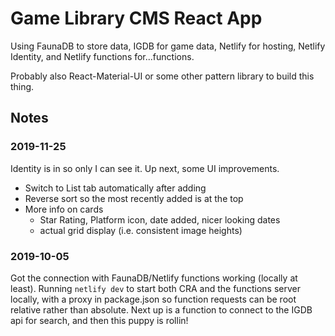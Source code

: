 # Game Library CMS React App

Using FaunaDB to store data, IGDB for game data, Netlify for hosting, Netlify Identity, and Netlify functions for...functions.

Probably also React-Material-UI or some other pattern library to build this thing.

## Notes

### 2019-11-25

Identity is in so only I can see it. Up next, some UI improvements.
- Switch to List tab automatically after adding
- Reverse sort so the most recently added is at the top
- More info on cards
  - Star Rating, Platform icon, date added, nicer looking dates
  - actual grid display (i.e. consistent image heights)

### 2019-10-05

Got the connection with FaunaDB/Netlify functions working (locally at least). Running `netlify dev` to start both CRA and the functions server locally, with a proxy in package.json so function requests can be root relative rather than absolute. Next up is a function to connect to the IGDB api for search, and then this puppy is rollin!
